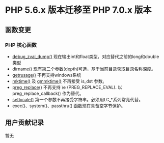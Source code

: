 # PHP 5.6.x 版本迁移至 PHP 7.0.x 版本
## 函数变更
### PHP 核心函数
* [debug_zval_dump()](http://php.net/manual/en/function.debug-zval-dump.php) 现在输出int和float类型，对应替代之前的long和double类型
* [dirname()](http://php.net/manual/en/function.dirname.php) 现有第二个参数(depth)可选，基于当前目录获取目录名称深度。
* [getrusage()](http://php.net/manual/en/function.getrusage.php) 不再支持windows系统
* [mktime()](http://php.net/manual/en/function.mktime.php) 及 [gmmktime()](http://php.net/manual/en/function.gmmktime.php) 不再接受 is_dst 参数。
* [preg_replace()](http://php.net/manual/en/function.preg-replace.php) 不再支持 \e (PREG_REPLACE_EVAL). 以 preg_replace_callback() 作为替代。
* [setlocale()](http://php.net/manual/en/function.setlocale.php) 第一个参数不再接受字符串。必须用LC_*系列常亮代替。
* exec()、system()、passthru() 函数现在具备空字节保护。

## 用户贡献记录
暂无
